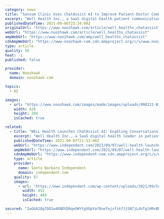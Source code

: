 ```yaml
---
category: news
title: "Sansum Clinic Uses ChatAssist AI to Improve Patient-Doctor Communication"
excerpt: "Well Health Inc., a SaaS digital health patient communication platform, has launched ChatAssist AI to enable better interaction between healthcare providers and their patients. ChatAssist AI builds on the existing,"
publishedDateTime: 2021-09-06T23:34:00Z
originalUrl: "https://www.noozhawk.com/article/well_healths_chatassist"
webUrl: "https://www.noozhawk.com/article/well_healths_chatassist"
ampWebUrl: "https://www.noozhawk.com/amp/well_healths_chatassist"
cdnAmpWebUrl: "https://www-noozhawk-com.cdn.ampproject.org/c/s/www.noozhawk.com/amp/well_healths_chatassist"
type: article
quality: 56
heat: -1
published: false

provider:
  name: Noozhawk
  domain: noozhawk.com

topics:
  - AI

images:
  - url: "https://www.noozhawk.com/images/made/images/uploads/090221-BizHawk-Maison-1-JM_426_284_99_s.jpg"
    width: 426
    height: 284
    isCached: true

related:
  - title: "WELL Health Launches ChatAssist AI: Enabling Conversational AI Between Patients and Healthcare Providers"
    excerpt: "Well Health Inc., a SaaS digital health leader in patient communications and 2021 Best in KLAS winner in Patient Outreach, today launches ChatAssist AI to enable better communications between healthcare providers and their patients."
    publishedDateTime: 2021-09-07T21:53:00Z
    webUrl: "https://www.independent.com/2021/09/07/well-health-launches-chatassist-ai-enabling-conversational-ai-between-patients-and-healthcare-providers/"
    ampWebUrl: "https://www.independent.com/2021/09/07/well-health-launches-chatassist-ai-enabling-conversational-ai-between-patients-and-healthcare-providers/?amp=1"
    cdnAmpWebUrl: "https://www-independent-com.cdn.ampproject.org/c/s/www.independent.com/2021/09/07/well-health-launches-chatassist-ai-enabling-conversational-ai-between-patients-and-healthcare-providers/?amp=1"
    type: article
    provider:
      name: Santa Barbara Independent
      domain: independent.com
    quality: 57
    images:
      - url: "https://www.independent.com/wp-content/uploads/2021/09/Screen-Shot-2021-09-07-at-2.52.57-PM.png"
        width: 452
        height: 489
        isCached: true

secured: "2aGbA2Qq7OO1w4KNDVD6qeOWYtgXGpYaf0uefejxfikfJjSN7jLdoTglHRvBN5OrZRJFsoUqyUd0GbW20RgLCoa1XUqCNHCBaH8UdRYtDXszz38dXf4P1d2CcUpx56WYixiJ6bFm0+NO6GQG2pk4NpQ/Bfo3AoveCvsw5W3fvvAl5Ep58Gy8CqwK3MOZ8aoY6ZpecAqfV8EQ4TrHOMhXTTEEFtvmXjWU0Jo3SsvuhjS/rNrCElPG8ldPj9GbBYyrjYya2lw+GlXHVH5kr8wrmhSpqAVmhiMdAFuFl+pJy3/DybILOy5RFpylpN6oRN7k2AEAobDvXC9qUyTHHHQYe7d1ulc+XEjkN/9HWcs0iRw=;HPKmjQ/eE+3LZMWIlnwBIw=="
---
```


